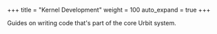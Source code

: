 +++
title = "Kernel Development"
weight = 100
auto_expand = true
+++

Guides on writing code that's part of the core Urbit system.